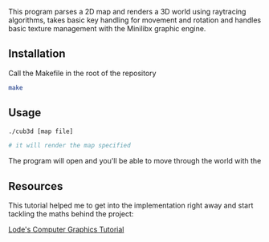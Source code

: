 This program parses a 2D map and renders a 3D world using raytracing algorithms, takes basic key handling for movement and rotation and handles basic texture management with the Minilibx graphic engine.

## Installation

Call the Makefile in the root of the repository

```bash
make
```

## Usage

```bash
./cub3d [map file]

# it will render the map specified

```
The program will open and you'll be able to move through the world with the 

## Resources

This tutorial helped me to get into the implementation right away and start tackling the maths behind the project:

[Lode's Computer Graphics Tutorial](https://lodev.org/cgtutor/raycasting.html)
